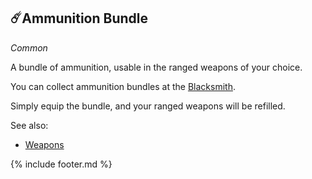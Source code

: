 ## ☄️Ammunition Bundle

_Common_ 

A bundle of ammunition, usable in the ranged weapons of your choice.

You can collect ammunition bundles at the [Blacksmith](../../locations/blacksmith/index.md).

Simply equip the bundle, and your ranged weapons will be refilled.

See also:
 - [Weapons](../../items/weapons.md)
 
{% include footer.md %}
